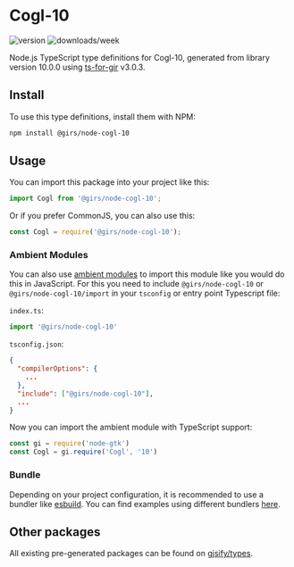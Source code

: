 
# Cogl-10

![version](https://img.shields.io/npm/v/@girs/node-cogl-10)
![downloads/week](https://img.shields.io/npm/dw/@girs/node-cogl-10)


Node.js TypeScript type definitions for Cogl-10, generated from library version 10.0.0 using [ts-for-gir](https://github.com/gjsify/ts-for-gir) v3.0.3.


## Install

To use this type definitions, install them with NPM:
```bash
npm install @girs/node-cogl-10
```

## Usage

You can import this package into your project like this:
```ts
import Cogl from '@girs/node-cogl-10';
```

Or if you prefer CommonJS, you can also use this:
```ts
const Cogl = require('@girs/node-cogl-10');
```

### Ambient Modules

You can also use [ambient modules](https://github.com/gjsify/ts-for-gir/tree/main/packages/cli#ambient-modules) to import this module like you would do this in JavaScript.
For this you need to include `@girs/node-cogl-10` or `@girs/node-cogl-10/import` in your `tsconfig` or entry point Typescript file:

`index.ts`:
```ts
import '@girs/node-cogl-10'
```

`tsconfig.json`:
```json
{
  "compilerOptions": {
    ...
  },
  "include": ["@girs/node-cogl-10"],
  ...
}
```

Now you can import the ambient module with TypeScript support: 

```ts
const gi = require('node-gtk')
const Cogl = gi.require('Cogl', '10')
```


### Bundle

Depending on your project configuration, it is recommended to use a bundler like [esbuild](https://esbuild.github.io/). You can find examples using different bundlers [here](https://github.com/gjsify/ts-for-gir/tree/main/examples).

## Other packages

All existing pre-generated packages can be found on [gjsify/types](https://github.com/gjsify/types).


